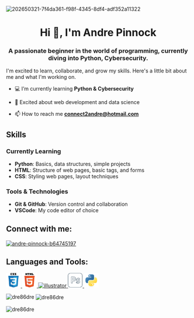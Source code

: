 ![202650321-7f4da361-f98f-4345-8df4-adf352a11322](https://github.com/user-attachments/assets/46f1f3c1-23fd-4a02-af27-a43c3a2821c6)

<h1 align="center">Hi 👋, I'm Andre Pinnock</h1>
<h3 align="center">A passionate beginner in the world of programming, currently diving into Python, Cybersecurity.</h3>

<p>I'm excited to learn, collaborate, and grow my skills. Here's a little bit about me and what I'm working on.</p>

- 💻 I’m currently learning **Python & Cybersecurity**

- 🌱 Excited about web development and data science

- 📫 How to reach me **connect2andre@hotmail.com**

## Skills

### Currently Learning
- **Python**: Basics, data structures, simple projects
- **HTML**: Structure of web pages, basic tags, and forms
- **CSS**: Styling web pages, layout techniques

### Tools & Technologies
- **Git & GitHub**: Version control and collaboration
- **VSCode**: My code editor of choice

## Connect with me:
<p align="left">
<a href="https://linkedin.com/in/andre-pinnock-b64745197" target="blank"><img align="center" src="https://raw.githubusercontent.com/rahuldkjain/github-profile-readme-generator/master/src/images/icons/Social/linked-in-alt.svg" alt="andre-pinnock-b64745197" height="30" width="40" /></a>
</p>

## Languages and Tools:
<p align="left"> <a href="https://www.w3schools.com/css/" target="_blank" rel="noreferrer"> <img src="https://raw.githubusercontent.com/devicons/devicon/master/icons/css3/css3-original-wordmark.svg" alt="css3" width="40" height="40"/> </a> <a href="https://www.w3.org/html/" target="_blank" rel="noreferrer"> <img src="https://raw.githubusercontent.com/devicons/devicon/master/icons/html5/html5-original-wordmark.svg" alt="html5" width="40" height="40"/> </a> <a href="https://www.adobe.com/in/products/illustrator.html" target="_blank" rel="noreferrer"> <img src="https://www.vectorlogo.zone/logos/adobe_illustrator/adobe_illustrator-icon.svg" alt="illustrator" width="40" height="40"/> </a> <a href="https://www.photoshop.com/en" target="_blank" rel="noreferrer"> <img src="https://raw.githubusercontent.com/devicons/devicon/master/icons/photoshop/photoshop-line.svg" alt="photoshop" width="40" height="40"/> </a> <a href="https://www.python.org" target="_blank" rel="noreferrer"> <img src="https://raw.githubusercontent.com/devicons/devicon/master/icons/python/python-original.svg" alt="python" width="40" height="40"/> </a> </p>

<p><img align="left" src="https://github-readme-stats.vercel.app/api/top-langs?username=dre86dre&show_icons=true&locale=en&layout=compact" alt="dre86dre" /></p>

<p>&nbsp;<img align="center" src="https://github-readme-stats.vercel.app/api?username=dre86dre&show_icons=true&locale=en" alt="dre86dre" /></p>

<p><img align="center" src="https://github-readme-streak-stats.herokuapp.com/?user=dre86dre&" alt="dre86dre" /></p>

